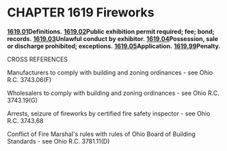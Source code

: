 CHAPTER 1619 Fireworks
======================

[**1619.01**](5a9e72f7.html)**Definitions.**
[**1619.02**](5ab8060d.html)**Public exhibition permit required; fee;
bond; records.** [**1619.03**](5ac7d3c8.html)**Unlawful conduct by
exhibitor.** [**1619.04**](5ad23951.html)**Possession, sale or discharge
prohibited; exceptions.** [**1619.05**](5aded720.html)**Application.**
[**1619.99**](5aed1026.html)**Penalty.**

CROSS REFERENCES

Manufacturers to comply with building and zoning ordinances - see Ohio
R.C. 3743.06(F)

Wholesalers to comply with building and zoning ordinances - see Ohio
R.C. 3743.19(G)

Arrests, seizure of fireworks by certified fire safety inspector - see
Ohio R.C. 3743.68

Conflict of Fire Marshal's rules with rules of Ohio Board of Building
Standards - see Ohio R.C. 3781.11(D)
